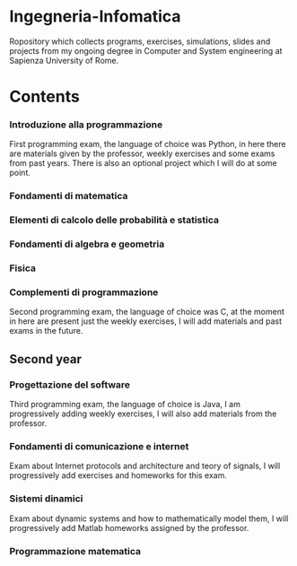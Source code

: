# Ingegneria-Infomatica

Ropository which collects programs, exercises, simulations, slides and projects from my ongoing degree in Computer and System engineering at Sapienza University of Rome.

# Contents

### Introduzione alla programmazione

First programming exam, the language of choice was Python, in here there are materials given by the professor, weekly exercises and some exams from past years. There is also an optional project which I will do at some point.

### Fondamenti di matematica

### Elementi di calcolo delle probabilità e statistica

### Fondamenti di algebra e geometria

### Fisica

### Complementi di programmazione

Second programming exam, the language of choice was C, at the moment in here are present just the weekly exercises, I will add materials and past exams in the future.

## Second year

### Progettazione del software

Third programming exam, the language of choice is Java, I am progressively adding weekly exercises, I will also add materials from the professor.

### Fondamenti di comunicazione e internet

Exam about Internet protocols and architecture and teory of signals, I will progressively add exercises and homeworks for this exam.

### Sistemi dinamici

Exam about dynamic systems and how to mathematically model them, I will progressively add Matlab homeworks assigned by the professor.

### Programmazione matematica